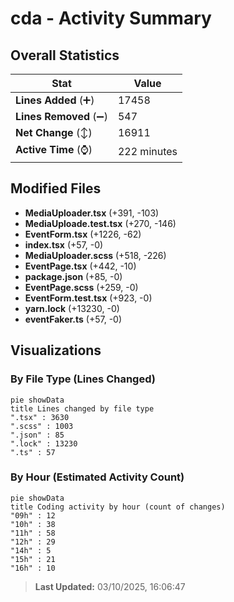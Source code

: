 # cda - Activity Summary 

## Overall Statistics

| Stat                   | Value                                                             |
| ---------------------- | ----------------------------------------------------------------- |
| **Lines Added** (➕)   | 17458                                          |
| **Lines Removed** (➖) | 547                                        |
| **Net Change** (↕)    | 16911                |
| **Active Time** (⌚)   | 222 minutes |


## Modified Files
- **MediaUploader.tsx** (+391, -103)
- **MediaUploade.test.tsx** (+270, -146)
- **EventForm.tsx** (+1226, -62)
- **index.tsx** (+57, -0)
- **MediaUploader.scss** (+518, -226)
- **EventPage.tsx** (+442, -10)
- **package.json** (+85, -0)
- **EventPage.scss** (+259, -0)
- **EventForm.test.tsx** (+923, -0)
- **yarn.lock** (+13230, -0)
- **eventFaker.ts** (+57, -0)

## Visualizations

### By File Type (Lines Changed)

```mermaid
pie showData
title Lines changed by file type
".tsx" : 3630
".scss" : 1003
".json" : 85
".lock" : 13230
".ts" : 57
```

### By Hour (Estimated Activity Count)

```mermaid
pie showData
title Coding activity by hour (count of changes)
"09h" : 12
"10h" : 38
"11h" : 58
"12h" : 29
"14h" : 5
"15h" : 21
"16h" : 10
```


> **Last Updated:** 03/10/2025, 16:06:47
